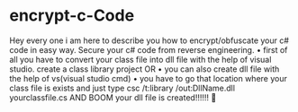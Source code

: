 # encrypt-c-Code
Hey every one i am here to describe you how to encrypt/obfuscate your c# code in easy way. Secure your c# code from reverse engineering.
•	first of all you have to convert your class file into dll file with the help of visual studio.
   	 create a class library project
    OR 
•	you can also create dll file with the help of vs(visual studio cmd)
•	you have to go that location where your class file is exists and just type csc /t:library /out:DllName.dll yourclassfile.cs
AND  BOOM your dll file is created!!!!!! 
